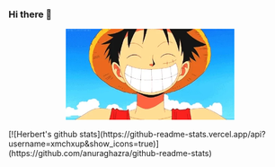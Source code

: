 ### Hi there 👋


<p align="center">
  <img src="https://raw.githubusercontent.com/XmchxUp/XmchxUp/master/img/giphy.webp" width=300>
</p>
[![Herbert's github stats](https://github-readme-stats.vercel.app/api?username=xmchxup&show_icons=true)](https://github.com/anuraghazra/github-readme-stats)
